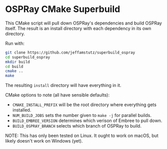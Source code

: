# OSPRay CMake Superbuild

This CMake script will pull down OSPRay's dependencies and build OSPRay itself.
The result is an install directory with each dependency in its own directory.

Run with:

```bash
git clone https://github.com/jeffamstutz/superbuild_ospray
cd superbuild_ospray
mkdir build
cd build
cmake ..
make
```

The resulting `install` directory will have everything in it.

CMake options to note (all have sensible defaults):

- `CMAKE_INSTALL_PREFIX` will be the root directory where everything gets installed.
- `NUM_BUILD_JOBS` sets the number given to `make -j` for parallel builds.
- `BUILD_EMBREE_VERSION` determines which verison of Embree to pull down.
- `BUILD_OSPRAY_BRANCH` selects which branch of OSPRay to build.

NOTE: This has only been tested on Linux. It ought to work on macOS, but
likely doesn't work on Windows (yet).
